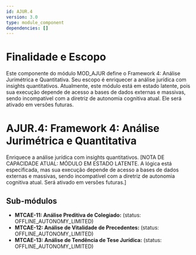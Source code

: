 ```yaml
---
id: AJUR.4
version: 3.0
type: module_component
dependencies: []
---
```


# Finalidade e Escopo

Este componente do módulo MOD_AJUR define o Framework 4: Análise Jurimétrica e Quantitativa. Seu escopo é enriquecer a análise jurídica com insights quantitativos. Atualmente, este módulo está em estado latente, pois sua execução depende de acesso a bases de dados externas e massivas, sendo incompatível com a diretriz de autonomia cognitiva atual. Ele será ativado em versões futuras.

# AJUR.4: Framework 4: Análise Jurimétrica e Quantitativa

Enriquece a análise jurídica com insights quantitativos. [NOTA DE CAPACIDADE ATUAL: MÓDULO EM ESTADO LATENTE. A lógica está especificada, mas sua execução depende de acesso a bases de dados externas e massivas, sendo incompatível com a diretriz de autonomia cognitiva atual. Será ativado em versões futuras.]

## Sub-módulos

- **MTCAE-11: Análise Preditiva de Colegiado:** (status: OFFLINE_AUTONOMY_LIMITED)
- **MTCAE-12: Análise de Vitalidade de Precedentes:** (status: OFFLINE_AUTONOMY_LIMITED)
- **MTCAE-13: Análise de Tendência de Tese Jurídica:** (status: OFFLINE_AUTONOMY_LIMITED)
